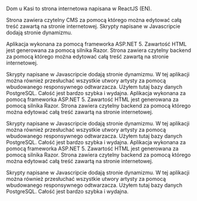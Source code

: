 Dom u Kasi to strona internetowa napisana w ReactJS (EN).

Strona zawiera czytelny CMS za pomocą którego można edytować całą treść zawartą na stronie internetowej. Skrypty napisane w Javascripcie dodają stronie dynamizmu.

Aplikacja wykonana za pomocą frameworka ASP.NET 5. Zawartość HTML jest generowana za pomocą silnika Razor. Strona zawiera czytelny backend za pomocą którego można edytować całą treść zawartą na stronie internetowej.

Skrypty napisane w Javascripcie dodają stronie dynamizmu. W tej aplikacji można również przesłuchać wszystkie utwory artysty za pomocą wbudowanego responsywnego odtwarzacza. Użyłem tutaj bazy danych PostgreSQL. Całość jest bardzo szybka i wydajna.
Aplikacja wykonana za pomocą frameworka ASP.NET 5. Zawartość HTML jest generowana za pomocą silnika Razor. Strona zawiera czytelny backend za pomocą którego można edytować całą treść zawartą na stronie internetowej.

Skrypty napisane w Javascripcie dodają stronie dynamizmu. W tej aplikacji można również przesłuchać wszystkie utwory artysty za pomocą wbudowanego responsywnego odtwarzacza. Użyłem tutaj bazy danych PostgreSQL. Całość jest bardzo szybka i wydajna.
Aplikacja wykonana za pomocą frameworka ASP.NET 5. Zawartość HTML jest generowana za pomocą silnika Razor. Strona zawiera czytelny backend za pomocą którego można edytować całą treść zawartą na stronie internetowej.

Skrypty napisane w Javascripcie dodają stronie dynamizmu. W tej aplikacji można również przesłuchać wszystkie utwory artysty za pomocą wbudowanego responsywnego odtwarzacza. Użyłem tutaj bazy danych PostgreSQL. Całość jest bardzo szybka i wydajna.
